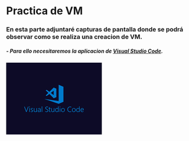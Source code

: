 # Practica de VM

### En esta parte adjuntaré capturas de pantalla donde se podrá observar como se realiza una creacion de VM.

##### - Para ello necesitaremos la aplicacion de [Visual Studio Code](https://code.visualstudio.com/).

![](https://github.com/IrvingMadrid24/CursoBasicoPY/blob/main/imagenes/VSC.png)
